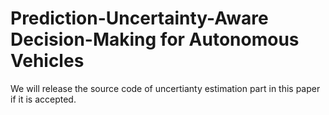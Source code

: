 # Prediction-Uncertainty-Aware Decision-Making for Autonomous Vehicles

We will release the source code of uncertianty estimation part in this paper if it is accepted. 
